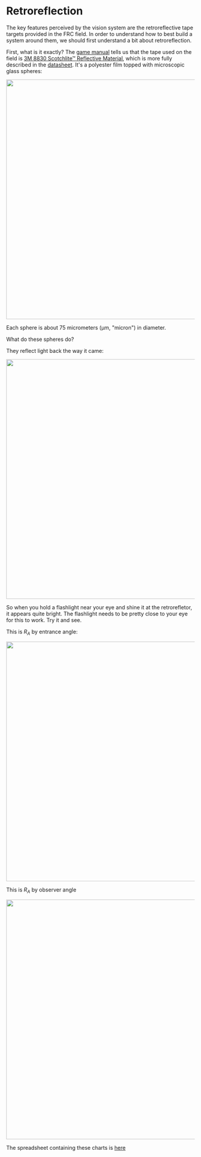 # Retroreflection

The key features perceived by the vision system are the retroreflective tape targets provided in the FRC field.  In order
to understand how to best build a system around them, we should first understand a bit about retroreflection.

First, what is it exactly?  The [game manual](https://firstfrc.blob.core.windows.net/frc2022/Manual/2022FRCGameManual.pdf) tells us
that the tape used on the field is [3M 8830 Scotchlite™ Reflective Material](https://www.3m.com/3M/en_US/p/d/v000312582/), which is more fully
described in the [datasheet](https://multimedia.3m.com/mws/media/662425O/reflective-psa-technical-data-sheet.pdf).  It's a polyester film
topped with microscopic glass spheres:

<p align=center><img src="https://upload.wikimedia.org/wikipedia/commons/thumb/1/19/Reflective_leg_band_in_Scanning_Electron_Microscope%2C_15x.GIF/600px-Reflective_leg_band_in_Scanning_Electron_Microscope%2C_15x.GIF" width=640/></p>

Each sphere is about 75 micrometers (&micro;m, "micron") in diameter.

What do these spheres do?

They reflect light back the way it came:

<p align=center><img src="https://illumin.usc.edu/wp-content/uploads/2022/02/image9-1-768x768.png" width=640/></p>

So when you hold a flashlight near your eye and shine it at the retrorefletor, it appears quite bright.  The flashlight
needs to be pretty close to your eye for this to work.  Try it and see.



This is $R_A$ by entrance angle:

<p align=center><img src="https://docs.google.com/spreadsheets/d/e/2PACX-1vS9LfUmscBJBon-H0nxE4GovaWxXLS5JhTjmkOymTXKV8SPol-0FX14R36codUMJB_g8UcuQVn0SOpA/pubchart?oid=836368983&format=image" width=640/></p>

This is $R_A$ by observer angle

<p align=center><img src="https://docs.google.com/spreadsheets/d/e/2PACX-1vS9LfUmscBJBon-H0nxE4GovaWxXLS5JhTjmkOymTXKV8SPol-0FX14R36codUMJB_g8UcuQVn0SOpA/pubchart?oid=1624612283&format=image" width=640/></p>

The spreadsheet containing these charts is [here](https://docs.google.com/spreadsheets/d/1KAr34-RtiIM0Fbr4D6O5UhFfduAykVAWz9x5DW8REuw/edit#gid=0)
